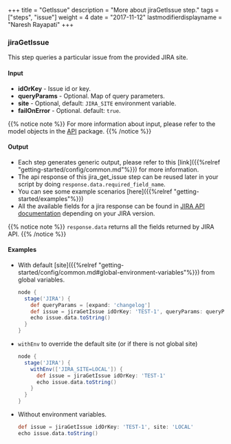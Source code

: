 +++
title = "GetIssue"
description = "More about jiraGetIssue step."
tags = ["steps", "issue"]
weight = 4
date = "2017-11-12"
lastmodifierdisplayname = "Naresh Rayapati"
+++

### jiraGetIssue

This step queries a particular issue from the provided JIRA site.

#### Input

* **idOrKey** - Issue id or key.
* **queryParams** - Optional. Map of query parameters.
* **site** - Optional, default: `JIRA_SITE` environment variable.
* **failOnError** - Optional. default: `true`.

{{% notice note %}}
For more information about input, please refer to the model objects in the [API](https://github.com/jenkinsci/jira-steps-plugin/tree/master/src/main/java/org/thoughtslive/jenkins/plugins/jira/api) package.
{{% /notice %}}

#### Output

* Each step generates generic output, please refer to this [link]({{%relref "getting-started/config/common.md"%}}) for more information.
* The api response of this jira_get_issue step can be reused later in your script by doing `response.data.required_field_name`.
* You can see some example scenarios [here]({{%relref "getting-started/examples"%}})
* All the available fields for a jira response can be found in [JIRA API documentation](https://docs.atlassian.com/jira/REST/) depending on your JIRA version.

{{% notice note %}}
`response.data` returns all the fields returned by JIRA API.
{{% /notice %}}

#### Examples

* With default [site]({{%relref "getting-started/config/common.md#global-environment-variables"%}}) from global variables.

    ```groovy
    node {
      stage('JIRA') {
        def queryParams = [expand: 'changelog']
        def issue = jiraGetIssue idOrKey: 'TEST-1', queryParams: queryParams
        echo issue.data.toString()
      }
    }
    ```
* `withEnv` to override the default site (or if there is not global site)

    ```groovy
    node {
      stage('JIRA') {
        withEnv(['JIRA_SITE=LOCAL']) {
          def issue = jiraGetIssue idOrKey: 'TEST-1'
          echo issue.data.toString()
        }
      }
    }
    ```
* Without environment variables.

    ```groovy
    def issue = jiraGetIssue idOrKey: 'TEST-1', site: 'LOCAL'
    echo issue.data.toString()
    ```
